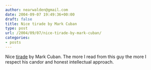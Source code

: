 ```yaml
---
author: nearwalden@gmail.com
date: 2004-09-07 19:49:36+00:00
draft: false
title: Nice tirade by Mark Cuban
type: post
url: /2004/09/07/nice-tirade-by-mark-cuban/
categories:
- posts
---
```


Nice [tirade](//www.blogmaverick.com/entry/5844174539663617/") by Mark Cuban.  The more I read from this guy the more I respect his candor and honest intellectual approach.



